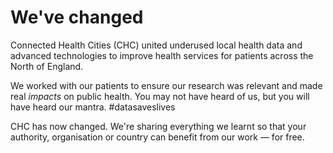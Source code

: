 ---
---

# We've changed

Connected Health Cities (CHC) united underused local health data and advanced technologies to improve health services for patients across the North of England. 

We worked with our patients to ensure our research was relevant and made real *impacts* on public health. You may not have heard of us, but you will have heard our mantra. #datasaveslives

CHC has now changed. We're sharing everything we learnt so that your authority, organisation or country can benefit from our work — for free.

